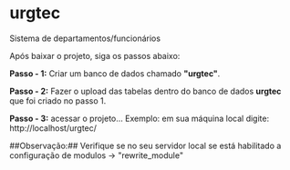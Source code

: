 # urgtec
Sistema de departamentos/funcionários

Após baixar o projeto, siga os passos abaixo:

**Passo - 1:** Criar um banco de dados chamado **"urgtec"**. 

**Passo - 2:** Fazer o upload das tabelas dentro do banco de dados **urgtec** que foi criado no passo 1.

**Passo - 3:** acessar o projeto... 
Exemplo: em sua máquina local digite: http://localhost/urgtec/


##Observação:## Verifique se no seu servidor local se está habilitado a configuração de modulos -> "rewrite_module"
